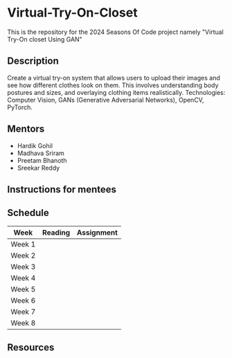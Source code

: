 # Virtual-Try-On-Closet

This is the repository for the 2024 Seasons Of Code project namely "Virtual Try-On closet Using GAN"

## Description
Create a virtual try-on system that allows users to upload their images and see how different clothes look on them. This involves understanding body postures and sizes, and overlaying clothing items realistically. Technologies: Computer Vision, GANs (Generative Adversarial Networks), OpenCV, PyTorch.

## Mentors
- Hardik Gohil
- Madhava Sriram
- Preetam Bhanoth
- Sreekar Reddy

## Instructions for mentees

## Schedule
Week  | Reading                                                                                                                 | Assignment
------|-------------------------------------------------------------------------------------------------------------------------|-----------
Week 1|                                                                                                                         | 
Week 2|                                                                                                                         | 
Week 3|                                                                                                                         |
Week 4|                                                                                                                         |
Week 5|                                                                                                                         |
Week 6|                                                                                                                         |                          
Week 7|                                                                                                                         |
Week 8|                                                                                                                         |

## Resources

